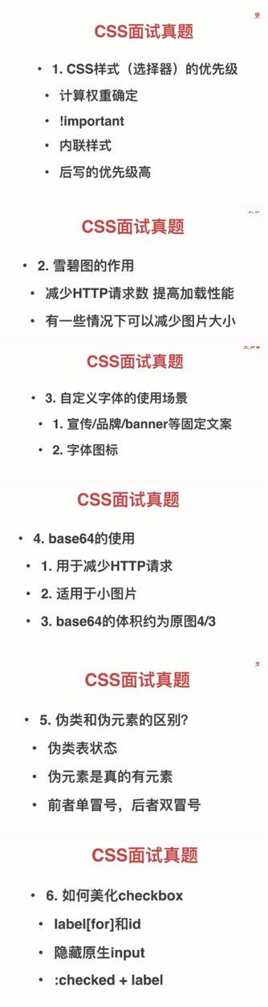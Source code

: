 ![](image/note/1648112635597.png)

![](image/note/1648112680461.png)

![](image/note/1648112725522.png)

![](image/note/1648112750543.png)

![](image/note/1648112768696.png)

![](image/note/1648112786286.png)
